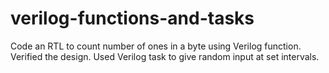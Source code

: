 # verilog-functions-and-tasks
Code an RTL to count number of ones in a byte using Verilog function. Verified the design. Used Verilog task to give random input at set  intervals.
